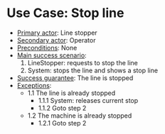 # Use Case: Stop line

- <u>Primary actor</u>: Line stopper
- <u>Secondary actor</u>: Operator
- <u>Preconditions</u>: None
- <u>Main success scenario</u>:
  1. LineStopper: requests to stop the line
  2. System: stops the line and shows a stop line
- <u>Success guarantee</u>: The line is stopped
- <u>Exceptions</u>:
  - 1.1 The line is already stopped
    - 1.1.1 System: releases current stop
    - 1.1.2 Goto step 2
  - 1.2 The machine is already stopped
    - 1.2.1 Goto step 2
